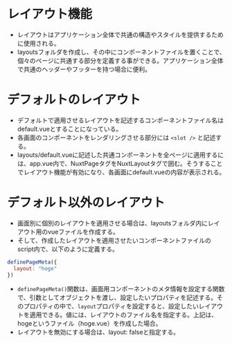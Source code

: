 # レイアウト機能
- レイアウトはアプリケーション全体で共通の構造やスタイルを提供するために使用される。
- layoutsフォルダを作成し、その中にコンポーネントファイルを置くことで、個々のページに共通する部分を定義する事ができる。アプリケーション全体で共通のヘッダーやフッターを持つ場合に便利。

# デフォルトのレイアウト
- デフォルトで適用させるレイアウトを記述するコンポーネントファイル名はdefault.vueとすることになっている。
- 各画面のコンポーネントをレンダリングさせる部分には `<slot />` と記述する。
- layouts/default.vueに記述した共通コンポーネントを全ページに適用するには、app.vue内で、NuxtPageタグをNuxtLayoutタグで囲む。そうすることでレイアウト機能が有効になり、各画面にdefault.vueの内容が表示される。

# デフォルト以外のレイアウト
- 画面別に個別のレイアウトを適用させる場合は、layoutsフォルダ内にレイアウト用のvueファイルを作成する。
- そして、作成したレイアウトを適用させたいコンポーネントファイルのscript内で、以下のように定義する。

```javascript
definePageMeta({
  layout: "hoge"
})
```

- `definePageMeta()`関数は、画面用コンポーネントのメタ情報を設定する関数で、引数としてオブジェクトを渡し、設定したいプロパティを記述する。そのプロパティの中で、`layout`プロパティを設定すると、設定したいレイアウトを適用できる。値には、レイアウトのファイル名を指定する。上記は、hogeというファイル（hoge.vue）を作成した場合。
- レイアウトを無効にする場合は、layout: falseと指定する。
